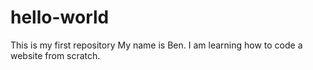 # hello-world
This is my first repository
My name is Ben. I am learning how to code a website from scratch. 
